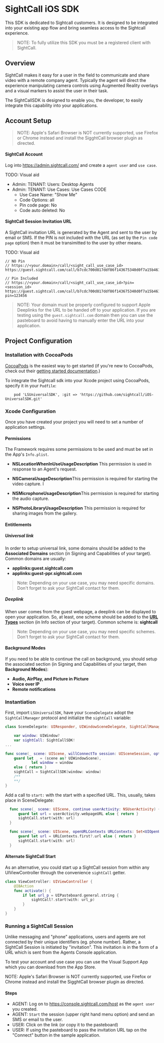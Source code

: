 

# SightCall iOS SDK

This SDK is dedicated to Sightcall customers. It is designed to be integrated into your existing app flow and bring seamless access to the Sightcall experience.

> NOTE: To fully utilize this SDK you must be a registered client with SightCall.
>

## Overview

SightCall makes it easy for a user in the field to communicate and share video with a remote company agent. Typically the agent will direct the experience manipulating camera controls using Augmented Reality overlays and a visual markers to assist the user in their task.

The SightCallSDK is designed to enable you, the developer, to easily integrate this capability into your applications.

## Account Setup

> NOTE: Apple's Safari Browser is NOT currently supported, use Firefox or Chrome instead and install the SigghtCall browser plugin as directed.
>

#### SightCall Account

Log into https://admin.sightcall.com/ and create a `agent user` and `use case`.

TODO: Visual aid

- Admin: TENANT: Users: Desktop Agents
- Admin: TENANT: Use Cases: Use Cases CODE
  - Use Case Name: "Show Me"
  - Code Options: all
  - Pin code page: No
  - Code auto deleted: No

#### SightCall Session Invitation URL

A SightCall invitation URL is generated by the Agent and sent to the user by email or SMS. If the PIN is not included with the URL (as set by the `Pin code page` option) then it must be transimitted to the user by other means.

TODO: Visual aid

```
// NO Pin
// https://<your.domain>/call/<sight_call_use_case_id>
https://guest.sightcall.com/call/b7cdc700d817ddf86f143675340d0f7a15b461010

// Pin Included
// https://<your.domain>/call/<sight_call_use_case_id>?pin=<session_id>
https://guest.sightcall.com/call/b7cdc700d817ddf86f143675340d0f7a15b461010?pin=123456
```

> NOTE: Your domain must be properly configured to support Apple Deeplinks for the URL to be handed off to your application. If you are testing using the `guest.sightcall.com` domain then you can use the pasteboard to avoid having to manually enter the URL into your application.
>

## Project Configuration

### Installation with CocoaPods

[CocoaPods](https://cocoapods.org/) is the easiest way to get started (if you're new to CocoaPods, check out their [getting started documentation](https://guides.cocoapods.org/using/getting-started.html).)

To integrate the Sightcall sdk into your Xcode project using CocoaPods, specify it in your `Podfile`:

```shell
    pod 'LSUniversalSDK', :git => 'https://github.com/sightcall/iOS-UniversalSDK.git'
```

### Xcode Configuration

Once you have created your project you will need to set a number of application settings.

#### Permissions

The Framework requires some permissions to be used and must be set in the App's `Info.plist`.

* **NSLocationWhenInUseUsageDescription** This permission is used in response to an Agent's request.

* **NSCameraUsageDescription**This permission is required for starting the video capture. I

* **NSMicrophoneUsageDescription**This permission is required for starting the audio capture. 

* **NSPhotoLibraryUsageDescription** This permission is required for sharing images from the gallery.

#### Entitlements

##### Universal link

In order to setup universal link, some domains should be added to the **Associated Domains** section (in Signing and  Capabilities of your target). 
Common domains are usually: 

* **applinks:guest.sightcall.com**
* **applinks:guest-ppr.sightcall.com**

> Note: Depending on your use case, you may need specific domains. Don't forget to ask your SightCall contact for them.

##### Deeplink

When user comes from the guest webpage, a deeplink can be displayed to open your application. So, at least, one scheme should be added to the [**URL Types**](https://coderwall.com/p/mtjaeq/ios-custom-url-scheme) section (in Info section of your target). 
Common scheme is: **sightcall**

> Note: Depending on your use case, you may need specific schemes. Don't forget to ask your SightCall contact for them.

#### Background Modes

If you need to be able to continue the call on background, you should setup the associated section (in Signing and  Capabilities of your target, then **Background Modes**):

* **Audio, AirPlay, and Picture in Picture**
* **Voice over IP**
* **Remote notifications**


### Instantiation

First, import `LSUniversalSDK`, have your `SceneDelegate` adopt the `SightCallManager` protocol and initialize the `sightCall` variable:

```swift
class SceneDelegate: UIResponder, UIWindowSceneDelegate, SightCallManager {    

    var window: UIWindow?
    var sightCall: SightCallSDK!
...

func scene(_ scene: UIScene, willConnectTo session: UISceneSession, options connectionOptions: UIScene.ConnectionOptions) {
    guard let _ = (scene as? UIWindowScene),
  		    let window = window
    else { return }
    sightCall = SightCallSDK(window: window)
    /**
    **/
}
```

 Add a call to `start:` with the start with a specified URL. This, usually, takes place in SceneDelegate:

```swift
  func scene(_ scene: UIScene, continue userActivity: NSUserActivity) {
      guard let url = userActivity.webpageURL else { return }
      sightCall.start(with: url)
  }

  func scene(_ scene: UIScene, openURLContexts URLContexts: Set<UIOpenURLContext>) {
      guard let url = URLContexts.first?.url else { return }
      sightCall.start(with: url)
  }
```

#### Alternate SightCall Start

As an alternative, you could start up a SightCall session from within any UIViewController through the convenience `sightCall` getter.

``` swift
class ViewController: UIViewController {
    @IBAction
    func activate() {
        if let url_p = UIPasteboard.general.string {
            sightCall?.start(with: url_p)
        }
    }
}
```



### Running a SightCall Session

Unlike messaging and "phone" applications, users and agents are not connected by their unique identifiers (eg. phone number). Rather, a SightCall Session is initiated by "invitation". This invitation is in the form of a URL which is sent from the Agents Console application.

To test your account and use case you can use the Visual Support App which you can download from the App Store.

NOTE: Apple's Safari Browser is NOT currently supported, use Firefox or Chrome instead and install the SigghtCall browser plugin as directed.

#### Steps

- AGENT: Log on to https://console.sightcall.com/host as the `agent user` you created.
- AGENT: `Start` the session (upper right hand menu option) and send an SMS or email to the user.
- USER: Click on the link (or copy it to the pasteboard)
- USER: If using the pasteboard to pass the invitation URL tap on the "Connect" button in the sample application.



